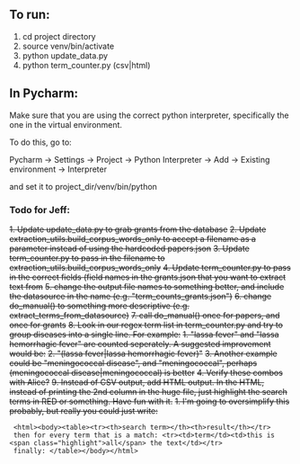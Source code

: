 ## To run:

1. cd project directory
2. source venv/bin/activate
3. python update_data.py
3. python term_counter.py (csv|html)

## In Pycharm:
Make sure that you are using the correct python interpreter, specifically the one in the virtual environment.

To do this, go to:

Pycharm -> Settings -> Project -> Python Interpreter -> Add -> Existing environment -> Interpreter

and set it to project_dir/venv/bin/python

### Todo for Jeff:
~~1. Update update_data.py to grab grants from the database~~
~~2. Update extraction_utils.build_corpus_words_only to accept a filename as a parameter instead of using the hardcoded papers.json~~
~~3. Update term_counter.py to pass in the filename to extraction_utils.build_corpus_words_only~~
~~4. Update term_counter.py to pass in the correct fields (field names in the grants.json that you want to extract text from~~
~~5. change the output file names to something better, and include the datasource in the name (e.g. "term_counts_grants.json")~~
~~6. change do_manual() to something more descriptive (e.g. extract_terms_from_datasource)~~
~~7. call do_manual() once for papers, and once for grants~~
~~8. Look in our regex term list in term_counter.py and try to group diseases into a single line.  For example:~~
   ~~1. "lassa fever" and "lassa hemorrhagic fever" are counted seperately.  A suggested improvement would be:~~
   ~~2. "(lassa fever|lassa hemorrhagic fever)"~~
   ~~3. Another example could be "meningococcal disease", and "meningococcal", perhaps (meningococcal disease|meningococcal) is better~~
   ~~4. Verify these combos with Alice?~~
~~9. Instead of CSV output, add HTML output.  In the HTML, instead of printing the 2nd column in the huge file, just highlight the search terms in RED or something.  Have fun with it.~~
   ~~1. I'm going to oversimplify this probably, but really you could just write:~~
```
 <html><body><table><tr><th>search term></th><th>result</th></tr>
 then for every term that is a match: <tr><td>term</td><td>this is <span class="highlight">all</span> the text</td></tr>
 finally: </table></body></html>
 ```
